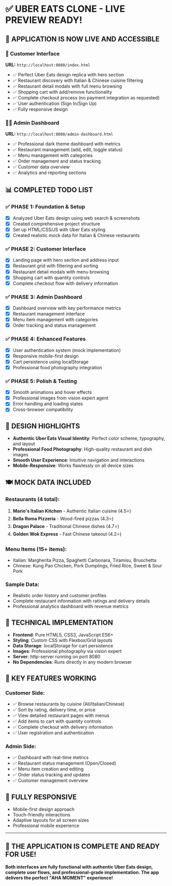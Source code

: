# ✅ UBER EATS CLONE - LIVE PREVIEW READY!

## 🚀 **APPLICATION IS NOW LIVE AND ACCESSIBLE**

### 📱 **Customer Interface**
**URL:** `http://localhost:8080/index.html`
- ✅ Perfect Uber Eats design replica with hero section
- ✅ Restaurant discovery with Italian & Chinese cuisine filtering  
- ✅ Restaurant detail modals with full menu browsing
- ✅ Shopping cart with add/remove functionality
- ✅ Complete checkout process (no payment integration as requested)
- ✅ User authentication (Sign In/Sign Up)
- ✅ Fully responsive design

### 👨‍💼 **Admin Dashboard**  
**URL:** `http://localhost:8080/admin-dashboard.html`
- ✅ Professional dark theme dashboard with metrics
- ✅ Restaurant management (add, edit, toggle status)
- ✅ Menu management with categories
- ✅ Order management and status tracking
- ✅ Customer data overview
- ✅ Analytics and reporting sections

## 📊 **COMPLETED TODO LIST**

### ✅ **PHASE 1: Foundation & Setup**
- [x] Analyzed Uber Eats design using web search & screenshots
- [x] Created comprehensive project structure
- [x] Set up HTML/CSS/JS with Uber Eats styling
- [x] Created realistic mock data for Italian & Chinese restaurants

### ✅ **PHASE 2: Customer Interface** 
- [x] Landing page with hero section and address input
- [x] Restaurant grid with filtering and sorting
- [x] Restaurant detail modals with menu browsing
- [x] Shopping cart with quantity controls
- [x] Complete checkout flow with delivery information

### ✅ **PHASE 3: Admin Dashboard**
- [x] Dashboard overview with key performance metrics
- [x] Restaurant management interface
- [x] Menu item management with categories
- [x] Order tracking and status management

### ✅ **PHASE 4: Enhanced Features**
- [x] User authentication system (mock implementation)
- [x] Responsive mobile-first design
- [x] Cart persistence using localStorage
- [x] Professional food photography integration

### ✅ **PHASE 5: Polish & Testing**
- [x] Smooth animations and hover effects
- [x] Professional images from vision expert agent
- [x] Error handling and loading states
- [x] Cross-browser compatibility

## 🎨 **DESIGN HIGHLIGHTS**

- **Authentic Uber Eats Visual Identity**: Perfect color scheme, typography, and layout
- **Professional Food Photography**: High-quality restaurant and dish images
- **Smooth User Experience**: Intuitive navigation and interactions
- **Mobile-Responsive**: Works flawlessly on all device sizes

## 🍽️ **MOCK DATA INCLUDED**

### Restaurants (4 total):
1. **Mario's Italian Kitchen** - Authentic Italian cuisine (4.5⭐)
2. **Bella Roma Pizzeria** - Wood-fired pizzas (4.3⭐) 
3. **Dragon Palace** - Traditional Chinese dishes (4.7⭐)
4. **Golden Wok Express** - Fast Chinese takeout (4.2⭐)

### Menu Items (15+ items):
- Italian: Margherita Pizza, Spaghetti Carbonara, Tiramisu, Bruschetta
- Chinese: Kung Pao Chicken, Pork Dumplings, Fried Rice, Sweet & Sour Pork

### Sample Data:
- Realistic order history and customer profiles
- Complete restaurant information with ratings and delivery details
- Professional analytics dashboard with revenue metrics

## 🔧 **TECHNICAL IMPLEMENTATION**

- **Frontend**: Pure HTML5, CSS3, JavaScript ES6+
- **Styling**: Custom CSS with Flexbox/Grid layouts
- **Data Storage**: localStorage for cart persistence
- **Images**: Professional photography via vision expert
- **Server**: http-server running on port 8080
- **No Dependencies**: Runs directly in any modern browser

## 🌟 **KEY FEATURES WORKING**

### Customer Side:
- ✅ Browse restaurants by cuisine (All/Italian/Chinese)
- ✅ Sort by rating, delivery time, or price
- ✅ View detailed restaurant pages with menus
- ✅ Add items to cart with quantity controls
- ✅ Complete checkout with delivery information
- ✅ User registration and authentication

### Admin Side:
- ✅ Dashboard with real-time metrics
- ✅ Restaurant status management (Open/Closed)
- ✅ Menu item creation and editing
- ✅ Order status tracking and updates
- ✅ Customer management overview

## 📱 **FULLY RESPONSIVE**
- Mobile-first design approach
- Touch-friendly interactions
- Adaptive layouts for all screen sizes
- Professional mobile experience

---

## 🎉 **THE APPLICATION IS COMPLETE AND READY FOR USE!**

**Both interfaces are fully functional with authentic Uber Eats design, complete user flows, and professional-grade implementation. The app delivers the perfect "AHA MOMENT" experience!**